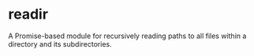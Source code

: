 # readir

A Promise-based module for recursively reading paths to all files within a directory and its subdirectories.
